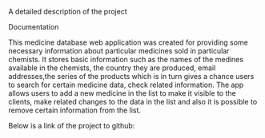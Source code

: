 A detailed description of the project

Documentation 

This medicine database web application was created for providing some necessary information about particular medicines sold in particular chemists. It stores basic information such as the names of the medines available in the chemists, the country they are produced, email addresses,the series of the products which is in turn gives a chance users to search for certain medicine data, check related information.
The app allows users to add a new medicine in the list to make it visible to the clients, make related changes to the data in the list and also it is possible to remove certain information from the list.

Below is a link of the project to github:

